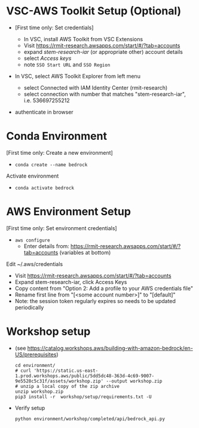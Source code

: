 # VSC-AWS Toolkit Setup (Optional)

* \[First time only: Set credentials\]
    * In VSC, install AWS Toolkit from VSC Extensions
    * Visit https://rmit-research.awsapps.com/start/#/?tab=accounts
    * expand *stem-research-iar* (or appropriate other) account details
    * select *Access keys*
    * note ```SSO Start URL``` and ```SSO Region``` 

* In VSC, select AWS Toolkit Explorer from left menu
    * select Connected with IAM Identity Center (rmit-research)
    * select connection with number that matches "stem-research-iar", i.e. 536697255212
* authenticate in browser

# Conda Environment 

\[First time only: Create a new environment\]
* ```conda create --name bedrock```

Activate environment
* ```conda activate bedrock```

# AWS Environment Setup

\[First time only: Set environment credentials\]
* ```aws configure```
    * Enter details from: https://rmit-research.awsapps.com/start/#/?tab=accounts (variables at bottom)

Edit ~/.aws/credentials
* Visit https://rmit-research.awsapps.com/start/#/?tab=accounts
* Expand stem-research-iar, click Access Keys
* Copy content from "Option 2: Add a profile to your AWS credentials file"
* Rename first line from "\[\<some account number\>]\" to "\[default\]"
* Note: the session token regularly expires so needs to be updated periodically

# Workshop setup
* (see https://catalog.workshops.aws/building-with-amazon-bedrock/en-US/prerequisites)
    ```
    cd environment/
    # curl 'https://static.us-east-1.prod.workshops.aws/public/5dd5dc48-363d-4c69-9007-9e5528c5c31f/assets/workshop.zip' --output workshop.zip
    # unzip a local copy of the zip archive
    unzip workshop.zip
    pip3 install -r  workshop/setup/requirements.txt -U
    ```

* Verify setup
    ```
    python environment/workshop/completed/api/bedrock_api.py
    ```


